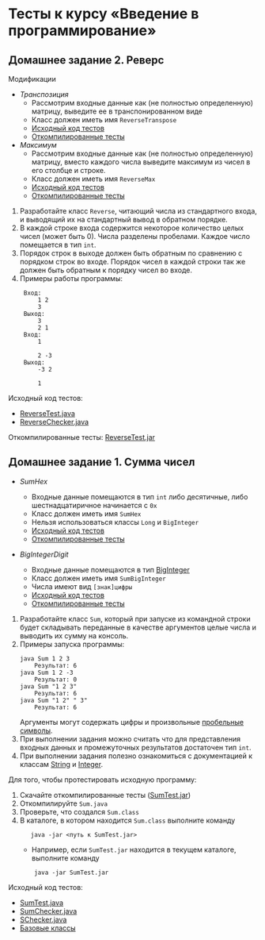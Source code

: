 # Тесты к курсу «Введение в программирование»

## Домашнее задание 2. Реверс
Модификации
 * *Транспозиция*
    * Рассмотрим входные данные как (не полностью определенную) матрицу,
      выведите ее в транспонированном виде
    * Класс должен иметь имя `ReverseTranspose`
    * [Исходный код тестов](java/reverse/ReverseTransposeTest.java)
    * [Откомпилированные тесты](artifacts/reverse/ReverseTransposeTest.jar)
 * *Максимум*
    * Рассмотрим входные данные как (не полностью определенную) матрицу,
      вместо каждого числа выведите максимум из чисел в его столбце и строке.
    * Класс должен иметь имя `ReverseMax`
    * [Исходный код тестов](java/reverse/ReverseMaxTest.java)
    * [Откомпилированные тесты](artifacts/reverse/ReverseMaxTest.jar)



1. Разработайте класс `Reverse`, читающий числа из стандартного входа, и выводящий их на стандартный вывод в обратном порядке.
2. В каждой строке входа содержится некоторое количество целых чисел (может быть 0). Числа разделены пробелами. Каждое число помещается в тип `int`.
3. Порядок строк в выходе должен быть обратным по сравнению с порядком строк во входе. Порядок чисел в каждой строки так же должен быть обратным к порядку чисел во входе.
4. Примеры работы программы:
	```
     Вход:
         1 2
         3
     Выход:
         3
         2 1
     Вход:
         1

         2 -3
     Выход:
         -3 2

         1
    ```
Исходный код тестов:

* [ReverseTest.java](java/reverse/ReverseTest.java)
* [ReverseChecker.java](java/reverse/ReverseChecker.java)

Откомпилированные тесты: [ReverseTest.jar](artifacts/reverse/ReverseTest.jar)


## Домашнее задание 1. Сумма чисел

 * *SumHex*
    * Входные данные помещаются в тип `int` либо десятичные, либо шестнадцатиричное начинается с `0x`
    * Класс должен иметь имя `SumHex`
    * Нельзя использоваться классы `Long` и `BigInteger`
    * [Исходный код тестов](java/sum/SumHexTest.java)
    * [Откомпилированные тесты](artifacts/sum/SumHexTest.jar)

 * *BigIntegerDigit*
    * Входные данные помещаются в тип [BigInteger](https://docs.oracle.com/javase/8/docs/api/java/math/BigInteger.html)
    * Класс должен иметь имя `SumBigInteger`
    * Числа имеют вид `[знак]цифры`
    * [Исходный код тестов](java/sum/SumBigIntegerDigitTest.java)
    * [Откомпилированные тесты](artifacts/sum/SumBigIntegerDigitTest.jar)


1. Разработайте класс `Sum`, который при запуске из командной строки будет складывать переданные в качестве аргументов целые числа и выводить их сумму на консоль.
2. Примеры запуска программы:
	```
	java Sum 1 2 3
		Результат: 6
	java Sum 1 2 -3
		Результат: 0
	java Sum "1 2 3"
		Результат: 6
	java Sum "1 2" " 3"
		Результат: 6
	```
	Аргументы могут содержать цифры и произвольные [пробельные символы](https://docs.oracle.com/javase/8/docs/api/java/lang/Character.html#isWhitespace-char-).
3. При выполнении задания можно считать что для представления входных данных и промежуточных результатов достаточен тип `int`.
4. При выполнении задания полезно ознакомиться с документацией к классам [String](http://download.oracle.com/javase/8/docs/api/java/lang/String.html) и [Integer](http://download.oracle.com/javase/8/docs/api/java/lang/Integer.html).

Для того, чтобы протестировать исходную программу:

 1. Скачайте откомпилированные тесты ([SumTest.jar](artifacts/sum/SumTest.jar))
 2. Откомпилируйте `Sum.java`
 3. Проверьте, что создался `Sum.class`
 4. В каталоге, в котором находится `Sum.class` выполните команду
    ```
       java -jar <путь к SumTest.jar>
    ```
    * Например, если `SumTest.jar` находится в текущем каталоге, выполните команду
    ```
        java -jar SumTest.jar
    ```

Исходный код тестов:

* [SumTest.java](java/sum/SumTest.java)
* [SumChecker.java](java/sum/SumChecker.java)
* [SChecker.java](java/sum/SChecker.java)
* [Базовые классы](java/base/)
